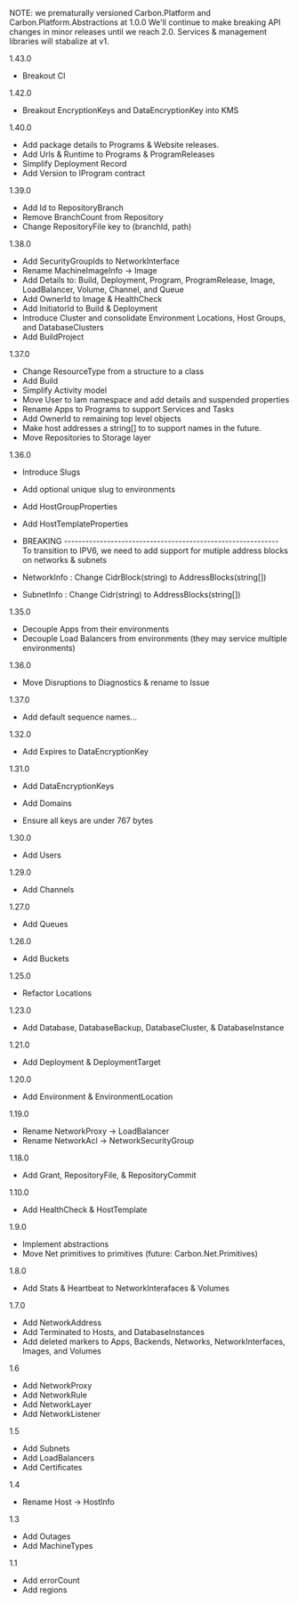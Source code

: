 ﻿NOTE: we prematurally versioned Carbon.Platform and Carbon.Platform.Abstractions at 1.0.0
We'll continue to make breaking API changes in minor releases until we reach 2.0.
Services & management libraries will stabalize at v1.

1.43.0
- Breakout CI

1.42.0
- Breakout EncryptionKeys and DataEncryptionKey into KMS

1.40.0
- Add package details to Programs & Website releases.
- Add Urls & Runtime to Programs & ProgramReleases
- Simplify Deployment Record
- Add Version to IProgram contract

1.39.0
- Add Id to RepositoryBranch
- Remove BranchCount from Repository
- Change RepositoryFile key to (branchId, path)

1.38.0
- Add SecurityGroupIds to NetworkInterface
- Rename MachineImageInfo -> Image
- Add Details to: Build, Deployment, Program, ProgramRelease, Image, LoadBalancer, Volume, Channel, and Queue
- Add OwnerId to Image & HealthCheck
- Add InitiatorId to Build & Deployment
- Introduce Cluster and consolidate Environment Locations, Host Groups, and DatabaseClusters
- Add BuildProject

1.37.0
- Change ResourceType from a structure to a class 
- Add Build
- Simplify Activity model
- Move User to Iam namespace and add details and suspended properties
- Rename Apps to Programs to support Services and Tasks
- Add OwnerId to remaining top level objects 
- Make host addresses a string[] to to support names in the future.
- Move Repositories to Storage layer

1.36.0
- Introduce Slugs
- Add optional unique slug to environments 
- Add HostGroupProperties
- Add HostTemplateProperties
 
- BREAKING ------------------------------------------------------------
  To transition to IPV6, we need to add support for mutiple address blocks on networks & subnets
 
- NetworkInfo : Change CidrBlock(string) to AddressBlocks(string[])
- SubnetInfo  : Change Cidr(string)      to AddressBlocks(string[])

1.35.0
- Decouple Apps from their environments
- Decouple Load Balancers from environments (they may service multiple environments)

1.36.0
- Move Disruptions to Diagnostics & rename to Issue

1.37.0
- Add default sequence names...

1.32.0
- Add Expires to DataEncryptionKey

1.31.0
- Add DataEncryptionKeys
- Add Domains

- Ensure all keys are under 767 bytes

1.30.0
- Add Users

1.29.0
- Add Channels

1.27.0
- Add Queues

1.26.0
- Add Buckets

1.25.0
- Refactor Locations

1.23.0
- Add Database, DatabaseBackup, DatabaseCluster, & DatabaseInstance

1.21.0
- Add Deployment & DeploymentTarget

1.20.0
- Add Environment & EnvironmentLocation

1.19.0
- Rename NetworkProxy -> LoadBalancer
- Rename NetworkAcl -> NetworkSecurityGroup

1.18.0
- Add Grant, RepositoryFile, & RepositoryCommit

1.10.0
- Add HealthCheck & HostTemplate

1.9.0
- Implement abstractions
- Move Net primitives to primitives (future: Carbon.Net.Primitives)

1.8.0
- Add Stats & Heartbeat to NetworkInterafaces & Volumes

1.7.0
- Add NetworkAddress
- Add Terminated to Hosts, and DatabaseInstances
- Add deleted markers to Apps, Backends, Networks, NetworkInterfaces, Images, and Volumes

1.6
- Add NetworkProxy
- Add NetworkRule
- Add NetworkLayer
- Add NetworkListener

1.5
- Add Subnets
- Add LoadBalancers
- Add Certificates

1.4
- Rename Host -> HostInfo

1.3
- Add Outages
- Add MachineTypes

1.1
- Add errorCount
- Add regions